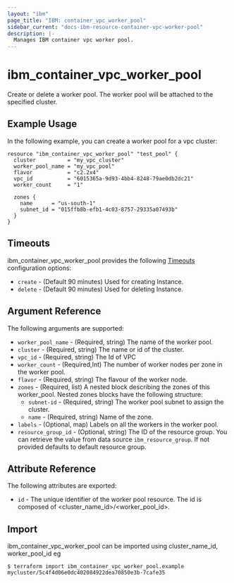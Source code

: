 ```yaml
---
layout: "ibm"
page_title: "IBM: container_vpc_worker_pool"
sidebar_current: "docs-ibm-resource-container-vpc-worker-pool"
description: |-
  Manages IBM container vpc worker pool.
---
```


# ibm\_container_vpc_worker_pool

Create or delete a worker pool. The worker pool will be attached to the specified cluster.


## Example Usage

In the following example, you can create a worker pool for a vpc cluster:

```hcl
resource "ibm_container_vpc_worker_pool" "test_pool" {
  cluster          = "my_vpc_cluster"
  worker_pool_name = "my_vpc_pool"
  flavor           = "c2.2x4"
  vpc_id           = "6015365a-9d93-4bb4-8248-79ae0db2dc21"
  worker_count     = "1"

  zones {
    name      = "us-south-1"
    subnet_id = "015ffb8b-efb1-4c03-8757-29335a07493b"
  }
}
```

## Timeouts

ibm_container_vpc_worker_pool provides the following [Timeouts](https://www.terraform.io/docs/configuration/resources.html#timeouts) configuration options:

* `create` - (Default 90 minutes) Used for creating Instance.
* `delete` - (Default 90 minutes) Used for deleting Instance.


## Argument Reference

The following arguments are supported:

* `worker_pool_name` - (Required, string) The name of the worker pool.
* `cluster` - (Required, string) The name or id of the cluster.
* `vpc_id` - (Required, string) The Id of VPC 
* `worker_count` - (Required,Int) The number of worker nodes per zone in the worker pool.
* `flavor` - (Required, string) The flavour of the worker node.
* `zones` - (Required, list) A nested block describing the zones of this worker_pool. Nested zones blocks have the following structure:
  * `subnet-id` - (Required, string) The worker pool subnet to assign the cluster. 
  * `name` - (Required, string) Name of the zone.
* `labels` - (Optional, map) Labels on all the workers in the worker pool.
* `resource_group_id` - (Optional, string) The ID of the resource group.  You can retrieve the value from data source `ibm_resource_group`. If not provided defaults to default resource group.
 

## Attribute Reference

The following attributes are exported:

* `id` - The unique identifier of the worker pool resource. The id is composed of \<cluster_name_id\>/\<worker_pool_id\>.<br/>

## Import

ibm_container_vpc_worker_pool can be imported using cluster_name_id, worker_pool_id eg

```
$ terraform import ibm_container_vpc_worker_pool.example mycluster/5c4f4d06e0dc402084922dea70850e3b-7cafe35
